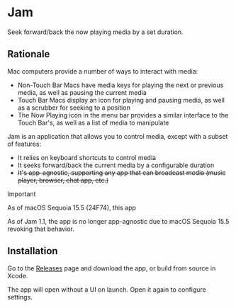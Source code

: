 # Jam

Seek forward/back the now playing media by a set duration.

## Rationale

Mac computers provide a number of ways to interact with media:
- Non-Touch Bar Macs have media keys for playing the next or previous media, as well as pausing the current media
- Touch Bar Macs display an icon for playing and pausing media, as well as a scrubber for seeking to a position
- The Now Playing icon in the menu bar provides a similar interface to the Touch Bar's, as well as a list of media to manipulate

Jam is an application that allows you to control media, except with a subset of features:
- It relies on keyboard shortcuts to control media
- It seeks forward/back the current media by a configurable duration
- ~~It's app-agnostic, supporting any app that can broadcast media (music player, browser, chat app, etc.)~~

> [!IMPORTANT]
>
> As of macOS Sequoia 15.5 (24F74), this app
>
> As of Jam 1.1, the app is no longer app-agnostic due to macOS Sequoia 15.5 revoking that behavior.

## Installation

Go to the [Releases][releases] page and download the app, or build from source in Xcode.

The app will open without a UI on launch. Open it again to configure settings. 

[releases]: https://github.com/KyleErhabor/Jam/releases

